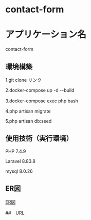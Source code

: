 # contact-form

# アプリケーション名
contact-form

## 環境構築
1.git clone リンク  

2.docker-compose up -d --build  

3.docker-compose exec php bash　

4.php artisan migrate  

5.php artisan db:seed

## 使用技術（実行環境）
PHP 7.4.9  

Laravel  8.83.8  

mysql 8.0.26 

## ER図
[ER図](index.drawio.png)

##　URL
